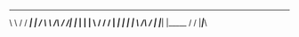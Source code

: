 __          _________ _       __
\ \        / /  _____| |     /
 \ \  /\  / /| |___  | |    |
  \ \/  \/ / |  ___| | |    | 
   \  /\  /  | |_____| |_____
    \/  \/   |_______|_______\